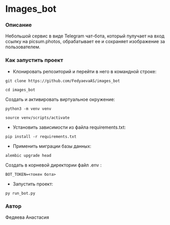# Images_bot
### Описание
Небольшой сервис в виде Telegram чат-бота, который пулучает на вход ссылку на picsum.photos, обрабатывает ее и сохраняет изображение за пользователем.
### Как запустить проект

- Клонировать репозиторий и перейти в него в командной строке:

```
git clone https://github.com/FedyaevaAS/images_bot
``` 
```
cd images_bot
``` 

Cоздать и активировать виртуальное окружение:

```
python3 -m venv venv
```
```
source venv/scripts/activate
```

- Установить зависимости из файла requirements.txt:

```
pip install -r requirements.txt
```

- Применить миграции базы данных:

```
alembic upgrade head
```


Создать в корневой директории файл .env :

```
BOT_TOKEN=<токен бота>
```

- Запустить проект:
```
py run_bot.py
```

### Автор
Федяева Анастасия
